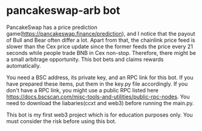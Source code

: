 # pancakeswap-arb bot

PancakeSwap has a price prediction game(https://pancakeswap.finance/prediction), and I notice that the payout of Bull and Bear often differ a lot. Apart from that, the chainlink price feed is slower than the Cex price update since the former feeds the price every 21 seconds while people trade BNB in Cex non-stop. Therefore, there might be a small arbitrage opportunity. This bot bets and claims rewards automatically. 

You need a BSC address, its private key, and an RPC link for this bot. If you have prepared these items, put them in the key.py file accordingly. If you don't have a RPC link, you might use a public RPC listed here https://docs.bscscan.com/misc-tools-and-utilities/public-rpc-nodes. You need to download the liabaries(ccxt and web3) before running the main.py. 

This bot is my first web3 project which is for education purposes only. You must consider the risk before using this bot.
